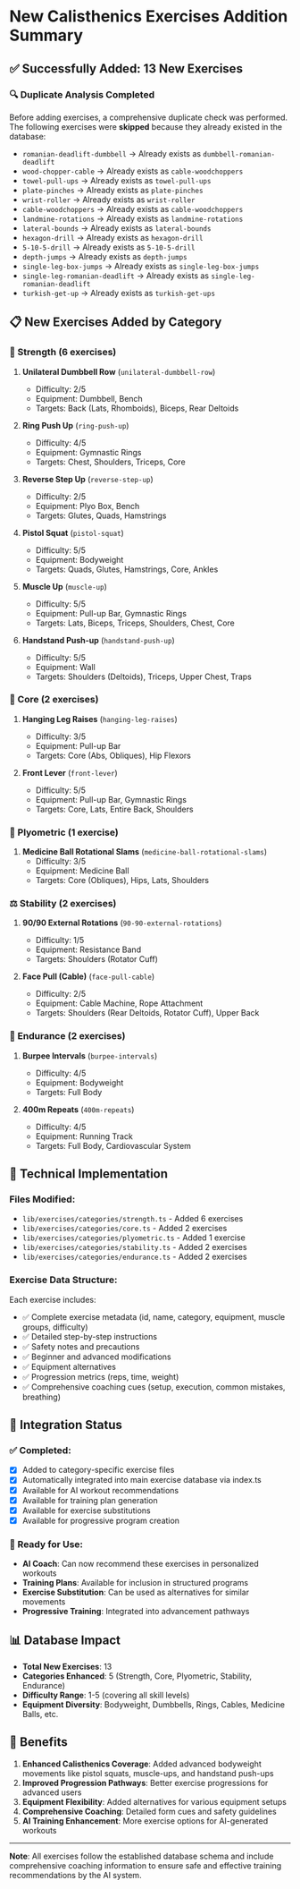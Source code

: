 # New Calisthenics Exercises Addition Summary

## ✅ Successfully Added: 13 New Exercises

### 🔍 Duplicate Analysis Completed
Before adding exercises, a comprehensive duplicate check was performed. The following exercises were **skipped** because they already existed in the database:

- `romanian-deadlift-dumbbell` → Already exists as `dumbbell-romanian-deadlift`
- `wood-chopper-cable` → Already exists as `cable-woodchoppers`  
- `towel-pull-ups` → Already exists as `towel-pull-ups`
- `plate-pinches` → Already exists as `plate-pinches`
- `wrist-roller` → Already exists as `wrist-roller`
- `cable-woodchoppers` → Already exists as `cable-woodchoppers`
- `landmine-rotations` → Already exists as `landmine-rotations`
- `lateral-bounds` → Already exists as `lateral-bounds`
- `hexagon-drill` → Already exists as `hexagon-drill`
- `5-10-5-drill` → Already exists as `5-10-5-drill`
- `depth-jumps` → Already exists as `depth-jumps`
- `single-leg-box-jumps` → Already exists as `single-leg-box-jumps`
- `single-leg-romanian-deadlift` → Already exists as `single-leg-romanian-deadlift`
- `turkish-get-up` → Already exists as `turkish-get-ups`

## 📋 New Exercises Added by Category

### 💪 Strength (6 exercises)
1. **Unilateral Dumbbell Row** (`unilateral-dumbbell-row`)
   - Difficulty: 2/5
   - Equipment: Dumbbell, Bench
   - Targets: Back (Lats, Rhomboids), Biceps, Rear Deltoids

2. **Ring Push Up** (`ring-push-up`)
   - Difficulty: 4/5
   - Equipment: Gymnastic Rings
   - Targets: Chest, Shoulders, Triceps, Core

3. **Reverse Step Up** (`reverse-step-up`)
   - Difficulty: 2/5
   - Equipment: Plyo Box, Bench
   - Targets: Glutes, Quads, Hamstrings

4. **Pistol Squat** (`pistol-squat`)
   - Difficulty: 5/5
   - Equipment: Bodyweight
   - Targets: Quads, Glutes, Hamstrings, Core, Ankles

5. **Muscle Up** (`muscle-up`)
   - Difficulty: 5/5
   - Equipment: Pull-up Bar, Gymnastic Rings
   - Targets: Lats, Biceps, Triceps, Shoulders, Chest, Core

6. **Handstand Push-up** (`handstand-push-up`)
   - Difficulty: 5/5
   - Equipment: Wall
   - Targets: Shoulders (Deltoids), Triceps, Upper Chest, Traps

### 🎯 Core (2 exercises)
1. **Hanging Leg Raises** (`hanging-leg-raises`)
   - Difficulty: 3/5
   - Equipment: Pull-up Bar
   - Targets: Core (Abs, Obliques), Hip Flexors

2. **Front Lever** (`front-lever`)
   - Difficulty: 5/5
   - Equipment: Pull-up Bar, Gymnastic Rings
   - Targets: Core, Lats, Entire Back, Shoulders

### 🚀 Plyometric (1 exercise)
1. **Medicine Ball Rotational Slams** (`medicine-ball-rotational-slams`)
   - Difficulty: 3/5
   - Equipment: Medicine Ball
   - Targets: Core (Obliques), Hips, Lats, Shoulders

### ⚖️ Stability (2 exercises)
1. **90/90 External Rotations** (`90-90-external-rotations`)
   - Difficulty: 1/5
   - Equipment: Resistance Band
   - Targets: Shoulders (Rotator Cuff)

2. **Face Pull (Cable)** (`face-pull-cable`)
   - Difficulty: 2/5
   - Equipment: Cable Machine, Rope Attachment
   - Targets: Shoulders (Rear Deltoids, Rotator Cuff), Upper Back

### 🏃 Endurance (2 exercises)
1. **Burpee Intervals** (`burpee-intervals`)
   - Difficulty: 4/5
   - Equipment: Bodyweight
   - Targets: Full Body

2. **400m Repeats** (`400m-repeats`)
   - Difficulty: 4/5
   - Equipment: Running Track
   - Targets: Full Body, Cardiovascular System

## 🔧 Technical Implementation

### Files Modified:
- `lib/exercises/categories/strength.ts` - Added 6 exercises
- `lib/exercises/categories/core.ts` - Added 2 exercises
- `lib/exercises/categories/plyometric.ts` - Added 1 exercise
- `lib/exercises/categories/stability.ts` - Added 2 exercises
- `lib/exercises/categories/endurance.ts` - Added 2 exercises

### Exercise Data Structure:
Each exercise includes:
- ✅ Complete exercise metadata (id, name, category, equipment, muscle groups, difficulty)
- ✅ Detailed step-by-step instructions
- ✅ Safety notes and precautions
- ✅ Beginner and advanced modifications
- ✅ Equipment alternatives
- ✅ Progression metrics (reps, time, weight)
- ✅ Comprehensive coaching cues (setup, execution, common mistakes, breathing)

## 🎯 Integration Status

### ✅ Completed:
- [x] Added to category-specific exercise files
- [x] Automatically integrated into main exercise database via index.ts
- [x] Available for AI workout recommendations
- [x] Available for training plan generation
- [x] Available for exercise substitutions
- [x] Available for progressive program creation

### 🔄 Ready for Use:
- **AI Coach**: Can now recommend these exercises in personalized workouts
- **Training Plans**: Available for inclusion in structured programs
- **Exercise Substitution**: Can be used as alternatives for similar movements
- **Progressive Training**: Integrated into advancement pathways

## 📊 Database Impact

- **Total New Exercises**: 13
- **Categories Enhanced**: 5 (Strength, Core, Plyometric, Stability, Endurance)
- **Difficulty Range**: 1-5 (covering all skill levels)
- **Equipment Diversity**: Bodyweight, Dumbbells, Rings, Cables, Medicine Balls, etc.

## 🎉 Benefits

1. **Enhanced Calisthenics Coverage**: Added advanced bodyweight movements like pistol squats, muscle-ups, and handstand push-ups
2. **Improved Progression Pathways**: Better exercise progressions for advanced users
3. **Equipment Flexibility**: Added alternatives for various equipment setups
4. **Comprehensive Coaching**: Detailed form cues and safety guidelines
5. **AI Training Enhancement**: More exercise options for AI-generated workouts

---

**Note**: All exercises follow the established database schema and include comprehensive coaching information to ensure safe and effective training recommendations by the AI system. 